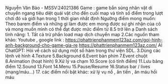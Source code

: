 Nguyễn Văn Bảo - MSSV:24021386
Game : game bắn súng nhân vật di chuyển ngang tiêu diệt quái vật cho đến cuối map và tính số điểm trong lượt chơi đó và giới hạn trong 1 thời gian nhất định
Ngưỡng điểm mong muốn: Theo barem điểm và những gì làm được em mong được sự ghi nhận của cô và mong muốn mình có thể đạt được mức điểm từ 8.5 trở lên ạ
Danh sách tính năng:
1.
Tất cả trừ phần load map dịch chuyển map 
2.Các nguồn tham khảo:
  Youtube , google
  link :  https://phattrienphanmem123az.com/goi-hinh-anh-background-cho-game-gia-re
          https://phattrienphanmem123az.com/
  AI ChatGPT: Hỏi về cách sử dụng một số hàm trong thư viện SDL.
3.Dùng các lệnh vẽ hình
4.Texture
5.Background
6.Event bàn phím
7.Event chuột
8.Animation (hoạt hình)
9.Xử lý va chạm
10.Score (có tính điểm)
11.Lưu bảng điểm
12.Sound
13.Font
14.Menu
15.Pause/Resume
16.Status bar / lives (mạng/máu...)
17. các điểm nổi bật khác: xử lý vụ nổ , ăn tiền , ăn máu hồi máu



